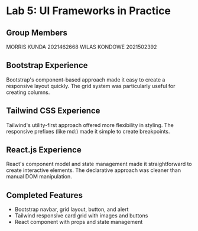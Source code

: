 # Lab 5: UI Frameworks in Practice

## Group Members
MORRIS KUNDA      2021462668
WILAS KONDOWE     2021502392

## Bootstrap Experience
Bootstrap's component-based approach made it easy to create a responsive layout quickly. The grid system was particularly useful for creating columns.

## Tailwind CSS Experience
Tailwind's utility-first approach offered more flexibility in styling. The responsive prefixes (like md:) made it simple to create breakpoints.

## React.js Experience
React's component model and state management made it straightforward to create interactive elements. The declarative approach was cleaner than manual DOM manipulation.

## Completed Features
- Bootstrap navbar, grid layout, button, and alert
- Tailwind responsive card grid with images and buttons
- React component with props and state management